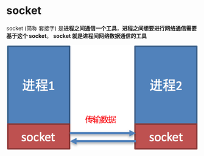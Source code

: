 # socket

socket \(简称 套接字\) 是**进程之间通信一个工具**，**进程之间想要进行网络通信需要基于这个 socket**。 **socket 就是进程间网络数据通信的工具**

![socket&#x6548;&#x679C;&#x56FE;](../../../.gitbook/assets/image%20%2824%29.png)



